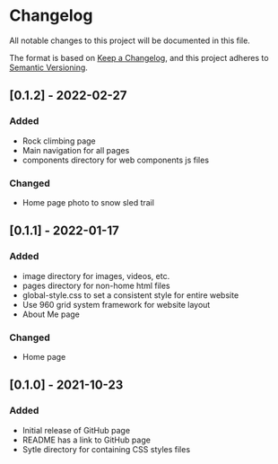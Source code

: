 # Changelog
All notable changes to this project will be documented in this file.

The format is based on [Keep a Changelog](https://keepachangelog.com/en/1.0.0/),
and this project adheres to [Semantic Versioning](https://semver.org/spec/v2.0.0.html).

## [0.1.2] - 2022-02-27
### Added
- Rock climbing page
- Main navigation for all pages
- components directory for web components js files

### Changed
- Home page photo to snow sled trail

## [0.1.1] - 2022-01-17
### Added
- image directory for images, videos, etc.
- pages directory for non-home html files
- global-style.css to set a consistent style for entire website
- Use 960 grid system framework for website layout
- About Me page

### Changed
- Home page

## [0.1.0] - 2021-10-23
### Added
- Initial release of GitHub page
- README has a link to GitHub page
- Sytle directory for containing CSS styles files
